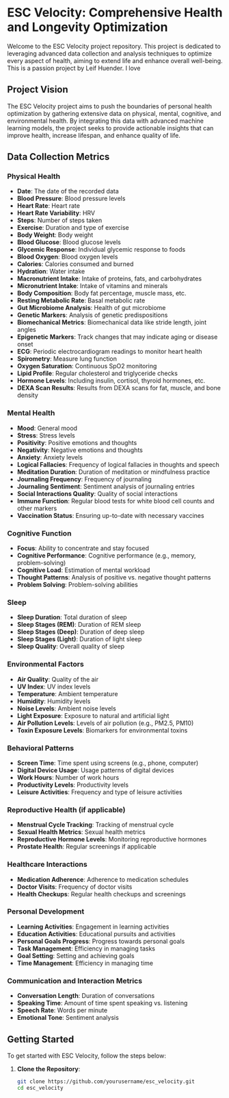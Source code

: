 # ESC Velocity: Comprehensive Health and Longevity Optimization

Welcome to the ESC Velocity project repository. This project is dedicated to leveraging advanced data collection and analysis techniques to optimize every aspect of health, aiming to extend life and enhance overall well-being. This is a passion project by Leif Huender. I love

## Project Vision

The ESC Velocity project aims to push the boundaries of personal health optimization by gathering extensive data on physical, mental, cognitive, and environmental health. By integrating this data with advanced machine learning models, the project seeks to provide actionable insights that can improve health, increase lifespan, and enhance quality of life.

## Data Collection Metrics

### Physical Health
- **Date**: The date of the recorded data
- **Blood Pressure**: Blood pressure levels
- **Heart Rate**: Heart rate
- **Heart Rate Variability**: HRV
- **Steps**: Number of steps taken
- **Exercise**: Duration and type of exercise
- **Body Weight**: Body weight
- **Blood Glucose**: Blood glucose levels
- **Glycemic Response**: Individual glycemic response to foods
- **Blood Oxygen**: Blood oxygen levels
- **Calories**: Calories consumed and burned
- **Hydration**: Water intake
- **Macronutrient Intake**: Intake of proteins, fats, and carbohydrates
- **Micronutrient Intake**: Intake of vitamins and minerals
- **Body Composition**: Body fat percentage, muscle mass, etc.
- **Resting Metabolic Rate**: Basal metabolic rate
- **Gut Microbiome Analysis**: Health of gut microbiome
- **Genetic Markers**: Analysis of genetic predispositions
- **Biomechanical Metrics**: Biomechanical data like stride length, joint angles
- **Epigenetic Markers**: Track changes that may indicate aging or disease onset
- **ECG**: Periodic electrocardiogram readings to monitor heart health
- **Spirometry**: Measure lung function
- **Oxygen Saturation**: Continuous SpO2 monitoring
- **Lipid Profile**: Regular cholesterol and triglyceride checks
- **Hormone Levels**: Including insulin, cortisol, thyroid hormones, etc.
- **DEXA Scan Results**: Results from DEXA scans for fat, muscle, and bone density

### Mental Health
- **Mood**: General mood
- **Stress**: Stress levels
- **Positivity**: Positive emotions and thoughts
- **Negativity**: Negative emotions and thoughts
- **Anxiety**: Anxiety levels
- **Logical Fallacies**: Frequency of logical fallacies in thoughts and speech
- **Meditation Duration**: Duration of meditation or mindfulness practice
- **Journaling Frequency**: Frequency of journaling
- **Journaling Sentiment**: Sentiment analysis of journaling entries
- **Social Interactions Quality**: Quality of social interactions
- **Immune Function**: Regular blood tests for white blood cell counts and other markers
- **Vaccination Status**: Ensuring up-to-date with necessary vaccines

### Cognitive Function
- **Focus**: Ability to concentrate and stay focused
- **Cognitive Performance**: Cognitive performance (e.g., memory, problem-solving)
- **Cognitive Load**: Estimation of mental workload
- **Thought Patterns**: Analysis of positive vs. negative thought patterns
- **Problem Solving**: Problem-solving abilities

### Sleep
- **Sleep Duration**: Total duration of sleep
- **Sleep Stages (REM)**: Duration of REM sleep
- **Sleep Stages (Deep)**: Duration of deep sleep
- **Sleep Stages (Light)**: Duration of light sleep
- **Sleep Quality**: Overall quality of sleep

### Environmental Factors
- **Air Quality**: Quality of the air
- **UV Index**: UV index levels
- **Temperature**: Ambient temperature
- **Humidity**: Humidity levels
- **Noise Levels**: Ambient noise levels
- **Light Exposure**: Exposure to natural and artificial light
- **Air Pollution Levels**: Levels of air pollution (e.g., PM2.5, PM10)
- **Toxin Exposure Levels**: Biomarkers for environmental toxins

### Behavioral Patterns
- **Screen Time**: Time spent using screens (e.g., phone, computer)
- **Digital Device Usage**: Usage patterns of digital devices
- **Work Hours**: Number of work hours
- **Productivity Levels**: Productivity levels
- **Leisure Activities**: Frequency and type of leisure activities

### Reproductive Health (if applicable)
- **Menstrual Cycle Tracking**: Tracking of menstrual cycle
- **Sexual Health Metrics**: Sexual health metrics
- **Reproductive Hormone Levels**: Monitoring reproductive hormones
- **Prostate Health**: Regular screenings if applicable

### Healthcare Interactions
- **Medication Adherence**: Adherence to medication schedules
- **Doctor Visits**: Frequency of doctor visits
- **Health Checkups**: Regular health checkups and screenings

### Personal Development
- **Learning Activities**: Engagement in learning activities
- **Education Activities**: Educational pursuits and activities
- **Personal Goals Progress**: Progress towards personal goals
- **Task Management**: Efficiency in managing tasks
- **Goal Setting**: Setting and achieving goals
- **Time Management**: Efficiency in managing time

### Communication and Interaction Metrics
- **Conversation Length**: Duration of conversations
- **Speaking Time**: Amount of time spent speaking vs. listening
- **Speech Rate**: Words per minute
- **Emotional Tone**: Sentiment analysis

## Getting Started

To get started with ESC Velocity, follow the steps below:

1. **Clone the Repository**: 
   ```bash
   git clone https://github.com/yourusername/esc_velocity.git
   cd esc_velocity
